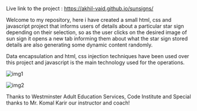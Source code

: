 Live link to the project : https://akhil-vaid.github.io/sunsigns/  

Welcome to my repository, here i have created a small html, css and javascript project that informs users of details about a particular star sign depending on their selection, so as the user clicks on the desired image of sun sign it opens a new tab informing them about what the star sign stored details are also generating some dynamic content randomly.  

Data encapsulation and html, css injection techniques have been used over this project and javascript is the main technology used for the operations.  

![img1](https://github.com/akhil-vaid/sunsigns/assets/161016491/9e6278d2-2974-47b6-8654-149e2fe4262b)  


![img2](https://github.com/akhil-vaid/sunsigns/assets/161016491/e6fefa2b-0ac2-4c46-8d7b-05da1154acb7)  

Thanks to Westminster Adult Education Services, Code Institute and Special thanks to Mr. Komal Karir our instructor and coach!  
